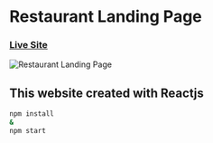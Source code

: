 # Restaurant Landing Page
### [Live Site](https://gerichtrestaraunt.vercel.app/)

![Restaurant Landing Page](https://i.ibb.co/5jxBKpw/image.png)

## This website created with Reactjs 

```bash
npm install
&
npm start
```
